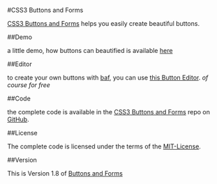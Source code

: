 #CSS3 Buttons and Forms

[CSS3 Buttons and Forms](https://github.com/SimonWaldherr/buttons-and-forms) helps you easily create beautiful buttons.

##Demo

a little demo, how buttons can beautified is available [here](http://simonwaldherr.github.com/buttons-and-forms/demo/)

##Editor

to create your own buttons with [baf](https://github.com/SimonWaldherr/buttons-and-forms), you can use [this Button Editor](http://simonwaldherr.github.com/buttons-and-forms/editor/). *of course for free*

##Code

the complete code is available in the [CSS3 Buttons and Forms](https://github.com/SimonWaldherr/buttons-and-forms) repo on [GitHub](https://github.com/).

##License

The complete code is licensed under the terms of the [MIT-License](https://github.com/SimonWaldherr/buttons-and-forms/LICENSE.md).

##Version

This is Version 1.8 of [Buttons and Forms](https://github.com/SimonWaldherr/buttons-and-forms)
